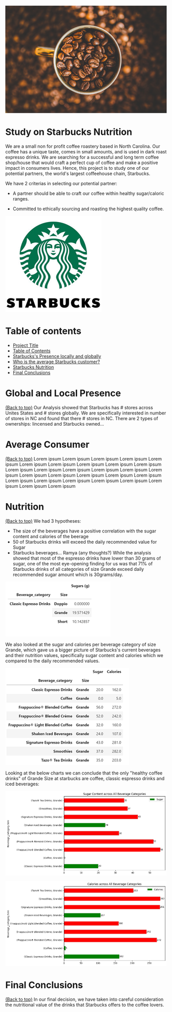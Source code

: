 ![](coffee1.png) 

# Study on Starbucks Nutrition

We are a small non for profit coffee roastery based in North Carolina. Our coffee has a unique taste, comes in small amounts, and is used in dark roast expresso drinks. We are searching for a successful and long term coffee shop/house that would craft a perfect cup of coffee and make a positive impact in consumers lives. Hence, this project is to study one of our potential partners, the world's largest coffeehouse chain, Starbucks.

We have 2 criterias in selecting our potential partner:
- A partner should be able to craft our coffee within healthy sugar/caloric ranges.

- Committed to ethically sourcing and roasting the highest quality coffee. 

![](starbucksLogo.jpg) 

# Table of contents
- [Project Title](#project-title)
- [Table of Contents](#table-of-contents)
- [Starbucks's Presence locally and globally](#global-and-local-presence)
- [Who is the average Starbucks customer?](#average-consumer)
- [Starbucks Nutrition](#nutrition)
- [Final Conclusions](#final-conclusion)

# Global and Local Presence
[(Back to top)](#table-of-contents)
Our Analysis showed that Starbucks has # stores across Unites States and # stores globally. We are specifically interested in number of stores in NC and found that there # stores in NC. There are 2 types of ownerships: lincensed and Starbucks owned...

# Average Consumer
[(Back to top)](#table-of-contents)
Lorem ipsum Lorem ipsum Lorem ipsum Lorem ipsum Lorem ipsum Lorem ipsum Lorem ipsum Lorem ipsum Lorem ipsum Lorem ipsum Lorem ipsum Lorem ipsum Lorem ipsum Lorem ipsum Lorem ipsum Lorem ipsum Lorem ipsum Lorem ipsum Lorem ipsum Lorem ipsum Lorem ipsum Lorem ipsum Lorem ipsum Lorem ipsum Lorem ipsum Lorem ipsum Lorem ipsum Lorem ipsum Lorem ipsum 

# Nutrition
[(Back to top)](#table-of-contents)
We had 3 hypotheses:
- The size of the beverages have a positive correlation with the sugar content and calories of the beerage
- 50 of Starbucks drinks will exceed the daily recommended value for Sugar
- Starbucks beverages... Ramya (any thoughts?)
While the analysis showed that most of the espresso drinks have lower than 30 grams of sugar, one of the most eye-opening finding for us was that 71% of Starbucks drinks of all categories of size Grande exceed daily recommended sugar amount which is 30grams/day. 

![](espresso_drink_sugar.png) 

We also looked at the sugar and calories per beverage category of size Grande, which gave us a bigger picture of Starbucks's current beverages and their nutrition values, specifically sugar content and calories which we compared to the daily recommended values.

![](grande_sugar_calories.png) 

Looking at the below charts we can conclude that the only "healthy coffee drinks" of Grande Size at starbucks are coffee, classic espresso drinks and iced beverages:

![](sugar.jpg) 


![](calories.jpg) 



# Final Conclusions 
[(Back to top)](#table-of-contents)
In our final decision, we have taken into careful consideration the nutritional value of the drinks that Starbucks offers to the coffee lovers. 